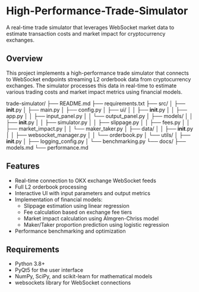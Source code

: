 # High-Performance-Trade-Simulator

A real-time trade simulator that leverages WebSocket market data to estimate transaction costs and market impact for cryptocurrency exchanges.

## Overview

This project implements a high-performance trade simulator that connects to WebSocket endpoints streaming L2 orderbook data from cryptocurrency exchanges. The simulator processes this data in real-time to estimate various trading costs and market impact metrics using financial models.

trade-simulator/
├── README.md
├── requirements.txt
├── src/
│   ├── __init__.py
│   ├── main.py
│   ├── config.py
│   ├── ui/
│   │   ├── __init__.py
│   │   ├── app.py
│   │   ├── input_panel.py
│   │   └── output_panel.py
│   ├── models/
│   │   ├── __init__.py
│   │   ├── simulator.py
│   │   ├── slippage.py
│   │   ├── fees.py
│   │   ├── market_impact.py
│   │   └── maker_taker.py
│   ├── data/
│   │   ├── __init__.py
│   │   ├── websocket_manager.py
│   │   └── orderbook.py
│   └── utils/
│       ├── __init__.py
│       ├── logging_config.py
│       └── benchmarking.py
└── docs/
    ├── models.md
    └── performance.md

## Features

- Real-time connection to OKX exchange WebSocket feeds
- Full L2 orderbook processing
- Interactive UI with input parameters and output metrics
- Implementation of financial models:
  - Slippage estimation using linear regression
  - Fee calculation based on exchange fee tiers
  - Market impact calculation using Almgren-Chriss model
  - Maker/Taker proportion prediction using logistic regression
- Performance benchmarking and optimization

## Requirements

- Python 3.8+
- PyQt5 for the user interface
- NumPy, SciPy, and scikit-learn for mathematical models
- websockets library for WebSocket connections
